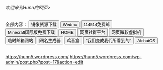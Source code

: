 <html>
<head></head> 
<body>
  <h6 id=“welcome”>欢迎来到Hunn的网页></h6>
  <hl>全部内容：</hl>
  <a href=“https://naitap.github.io/s/windown/”><button id=“button”>镜像资源下载</button></a >
  <a href=“https://goro.top/WebMC/”><button id=“button”>Wedmc</button></a >
  <a href=“https://naitap.github.io/s/114514mail/”><button id=“button”>114514免费邮</button></a>
  <a href=“https://naitap.github.io/s/mcdown/”><button id=“button”>Minecraft国际版免费下载</button></a>
  <a href=“114514.cn”><button id=“button”>HOME</button></a >
  <a href=“https://www.imdodo.com/”><button id=“button”>网页社群平台</button></a>
  <a href=“https://https://learn.microsoft.com/zh-cn/training/modules/implement-common-integration-features-finance-ops/10-exercise-1><button id=“button”>网页微软虚拟机</button></a>
  <a href=“https://temp-mail.org/”><button id=“button”>临时邮箱网站</button></a>
  <a href=“https://www.qmsjmfb.com/”><button id=“button”>网名生成器</button></a>
  <a href=“http://jilehe.125ks.cn/Voice/jlh/?utm_source=xinquji”><button id=“button”>鸡音盒</button></a>
  <a href=“https://claycoffee.github.io/wbwwb/”><button id=“button”>"我们变成我们所看到的"</button></a>
  <a href=“https://c.binjie.fun/#/chat/1692970052043”><button id=“button”>AIchatOS</button></a>
  <br>
  <br>
 </body>
</html>


https://hunn5.wordpress.com/
https://hunn5.wordpress.com/wp-admin/post.php?post=17&action=edit
